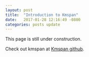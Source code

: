 ```yaml
---
layout: post
title:  "Introduction to Kmspan"
date:   2017-01-28 12:16:49 -0800
categories: posts update
---
```

This page is still under construction.

Check out kmspan at [Kmspan github][kmspan-github].

[kmspan-github]: https://github.com/binyuanchen/kmspan
